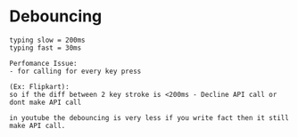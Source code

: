 # Debouncing

    typing slow = 200ms
    typing fast = 30ms

    Perfomance Issue:
    - for calling for every key press

    (Ex: Flipkart):
    so if the diff between 2 key stroke is <200ms - Decline API call or dont make API call 

    in youtube the debouncing is very less if you write fact then it still make API call.
    